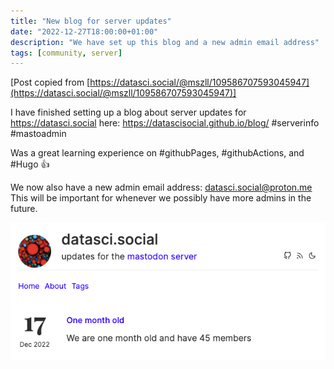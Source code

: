 ```yaml
---
title: "New blog for server updates"
date: "2022-12-27T18:00:00+01:00"
description: "We have set up this blog and a new admin email address"
tags: [community, server]
---
```


[Post copied from [https://datasci.social/@mszll/109586707593045947](https://datasci.social/@mszll/109586707593045947)]

I have finished setting up a blog about server updates for https://datasci.social here: https://datascisocial.github.io/blog/ #serverinfo #mastoadmin  

Was a great learning experience on #githubPages, #githubActions, and #Hugo 👍  

We now also have a new admin email address: datasci.social@proton.me
This will be important for whenever we possibly have more admins in the future.

![Screenshot of our server update blog showing header and the last blog post](images/blogscreenshot20221227.png "Screenshot of our server update blog showing header and the last blog post")